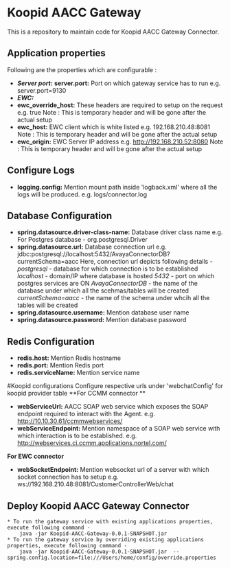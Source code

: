# Koopid AACC Gateway #
This is a repository to maintain code for Koopid AACC Gateway Connector.

## Application properties ##

Following are the properties which are configurable :
* ***Server port:***
 **server.port:**
	Port on which gateway service has to run e.g. server.port=9130
* ***EWC:***
* **ewc_override_host:** 
	These headers are required to setup on the request e.g. true
	Note : This is temporary header and will be gone after the actual setup  
* **ewc_host:** 
	EWC client which is white listed e.g. 192.168.210.48:8081
	Note : This is temporary header and will be gone after the actual setup
* **ewc_origin:** 
	EWC Server IP address e.g. http://192.168.210.52:8080
	Note : This is temporary header and will be gone after the actual setup

## Configure Logs ##

* **logging.config:** 
	Mention mount path inside 'logback.xml' where all the logs will be produced. e.g. logs/connector.log

## Database Configuration ##

* **spring.datasource.driver-class-name:** 
	Database driver class name e.g. For Postgres database - org.postgresql.Driver
* **spring.datasource.url:** 
	Database connection url e.g. jdbc:postgresql://localhost:5432/AvayaConnectorDB?currentSchema=aacc
	Here, connection url depicts following details - 
	*postgresql* - database for which connection is to be established
	*localhost* - domain/IP where database is hosted
	*5432* - port on which postgres services are ON
	*AvayaConnectorDB* - the name of the database under which all the scehmas/tables will be created
	*currentSchema=aacc* - the name of the schema under whcih all the tables will be created
* **spring.datasource.username:** 
	Mention database user name
* **spring.datasource.password:** 
	Mention database password

## Redis Configuration ##

* **redis.host:** 
	Mention Redis hostname
* **redis.port:** 
	Mention Redis port
* **redis.serviceName:** 
	Mention service name
	

#Koopid configurations
	Configure respective urls under 'webchatConfig' for koopid provider table
**For CCMM connector **
* **webServiceUrl:**
	AACC SOAP web service which exposes the SOAP endpoint required to interact with the Agent. e.g. http://10.10.30.61/ccmmwebservices/
* **webServiceEndpoint:**
	Mention namespace of a SOAP web service with which interaction is to be established. e.g. http://webservices.ci.ccmm.applications.nortel.com/

**For EWC connector**
* **webSocketEndpoint:** 
	Mention websocket url of a server with which socket connection has to setup e.g. ws://192.168.210.48:8081/CustomerControllerWeb/chat

## Deploy Koopid AACC Gateway Connector ##
	* To run the gateway service with existing applications properties, execute following command - 
		java -jar Koopid-AACC-Gateway-0.0.1-SNAPSHOT.jar
	* To run the gateway service by overriding existing applications properties, execute following command - 
		java -jar Koopid-AACC-Gateway-0.0.1-SNAPSHOT.jar  --spring.config.location=file:///Users/home/config/override.properties
